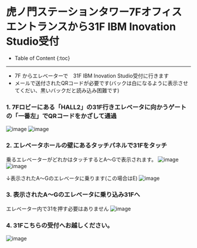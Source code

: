 # 虎ノ門ステーションタワー7Fオフィスエントランスから31F IBM Inovation Studio受付
- Table of Content
{:toc}



<hr>

- 7F からエレベーターで　31F IBM Inovation Studio受付に行きます
- メールで送付されたQRコードが必要です(バックは白になるように表示させてくだい、黒いバックだと読み込み困難です)



### 1. 7Fロビーにある「HALL2」の31F行きエレベータに向かうゲートの「一番左」でQRコードをかざして通過

![image](images/1_31F.jpg)
![image](images/1_31F2.jpg)

### 2. エレベータホールの壁にあるタッチパネルで31Fをタッチ
乗るエレベーターがどれかはタッチするとA〜Gで表示されます。
![image](images/2_31F.jpg)
![image](images/2_31F2.jpg)

↓表示されたA〜Gのエレベータに乗ります(この場合はE)
![image](images/3_31F.jpg)

### 3. 表示されたA〜Gのエレベータに乗り込み31Fへ
エレベーター内で31を押す必要はありません
![image](images/3_31F2.jpg)

### 4. 31Fこちらの受付へお越しください。
![image](images/4_31F.jpg)

